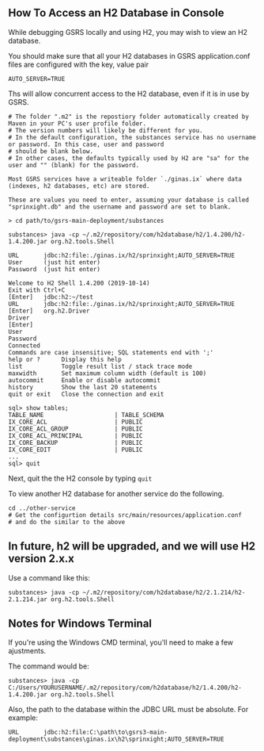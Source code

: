 ## How To Access an H2 Database in Console

While debugging GSRS locally and using H2, you may wish to view an H2 database.

You should make sure that all your H2 databases in GSRS application.conf files are configured with the key, value pair

`AUTO_SERVER=TRUE`

Ths will allow concurrent access to the H2 database, even if it is in use by GSRS. 
 
```
# The folder ".m2" is the repostiory folder automatically created by Maven in your PC's user profile folder.
# The version numbers will likely be different for you. 
# In the default configuration, the substances service has no username or password. In this case, user and password
# should be blank below.
# In other cases, the defaults typically used by H2 are "sa" for the user and "" (blank) for the password.

Most GSRS services have a writeable folder `./ginas.ix` where data (indexes, h2 databases, etc) are stored. 

These are values you need to enter, assuming your database is called "sprinxight.db" and the username and password are set to blank. 

> cd path/to/gsrs-main-deployment/substances

substances> java -cp ~/.m2/repository/com/h2database/h2/1.4.200/h2-1.4.200.jar org.h2.tools.Shell

URL       jdbc:h2:file:./ginas.ix/h2/sprinxight;AUTO_SERVER=TRUE
User      (just hit enter)
Password  (just hit enter)

Welcome to H2 Shell 1.4.200 (2019-10-14)
Exit with Ctrl+C
[Enter]   jdbc:h2:~/test
URL       jdbc:h2:file:./ginas.ix/h2/sprinxight;AUTO_SERVER=TRUE
[Enter]   org.h2.Driver
Driver    
[Enter]   
User      
Password  
Connected
Commands are case insensitive; SQL statements end with ';'
help or ?      Display this help
list           Toggle result list / stack trace mode
maxwidth       Set maximum column width (default is 100)
autocommit     Enable or disable autocommit
history        Show the last 20 statements
quit or exit   Close the connection and exit

sql> show tables;
TABLE_NAME                    | TABLE_SCHEMA
IX_CORE_ACL                   | PUBLIC
IX_CORE_ACL_GROUP             | PUBLIC
IX_CORE_ACL_PRINCIPAL         | PUBLIC
IX_CORE_BACKUP                | PUBLIC
IX_CORE_EDIT                  | PUBLIC
...
sql> quit
```
Next, quit the the H2 console by typing `quit`

To view another H2 database for another service do the following. 

```
cd ../other-service
# Get the configurtion details src/main/resources/application.conf 
# and do the similar to the above 
```
## In future, h2 will be upgraded, and we will use H2 version 2.x.x

Use a command like this:
```
substances> java -cp ~/.m2/repository/com/h2database/h2/2.1.214/h2-2.1.214.jar org.h2.tools.Shell
```
## Notes for Windows Terminal

If you're using the Windows CMD terminal, you'll need to make a few ajustments. 

The command would be: 
```
substances> java -cp C:/Users/YOURUSERNAME/.m2/repository/com/h2database/h2/1.4.200/h2-1.4.200.jar org.h2.tools.Shell
```

Also, the path to the database within the JDBC URL must be absolute. For example: 
```
URL       jdbc:h2:file:C:\path\to\gsrs3-main-deployment\substances\ginas.ix\h2\sprinxight;AUTO_SERVER=TRUE
```




